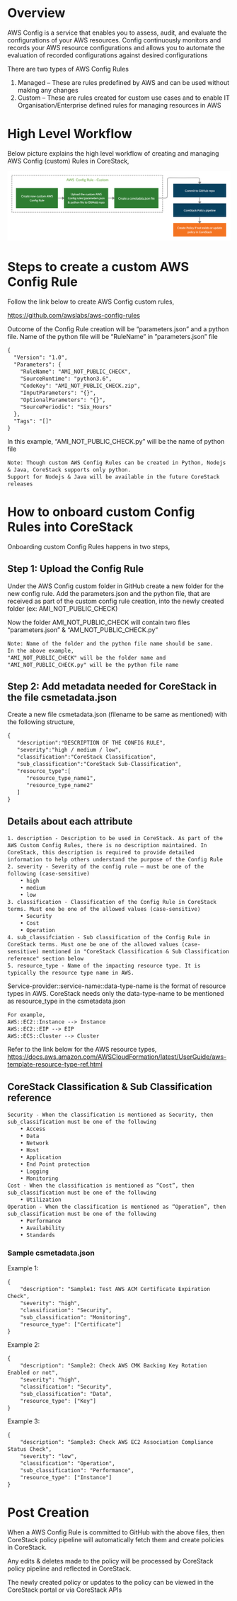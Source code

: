 <h1> Overview </h1>
AWS Config is a service that enables you to assess, audit, and evaluate the configurations of your AWS resources. Config continuously monitors and records your AWS resource configurations and allows you to automate the evaluation of recorded configurations against desired configurations

There are two types of AWS Config Rules

1.	Managed – These are rules predefined by AWS and can be used without making any changes
2.	Custom – These are rules created for custom use cases and to enable IT Organisation/Enterprise defined rules for managing resources in AWS

<h1> High Level Workflow </h1>

Below picture explains the high level workflow of creating and managing AWS Config (custom) Rules in CoreStack,

![](../../../workflow/AWS%20Config%20Rule%20-%20Custom.png)
 
<h1> Steps to create a custom AWS Config Rule </h1>

Follow the link below to create AWS Config custom rules,

https://github.com/awslabs/aws-config-rules

Outcome of the Config Rule creation will be “parameters.json” and a python file. Name of the python file will be “RuleName” in ”parameters.json” file

	{
	  "Version": "1.0",
	  "Parameters": {
	    "RuleName": "AMI_NOT_PUBLIC_CHECK",
	    "SourceRuntime": "python3.6",
	    "CodeKey": "AMI_NOT_PUBLIC_CHECK.zip",
	    "InputParameters": "{}",
	    "OptionalParameters": "{}",
	    "SourcePeriodic": "Six_Hours"
	  },
	  "Tags": "[]"
	}

In this example, “AMI_NOT_PUBLIC_CHECK.py” will be the name of python file

	Note: Though custom AWS Config Rules can be created in Python, Nodejs & Java, CoreStack supports only python. 
	Support for Nodejs & Java will be available in the future CoreStack releases

<h1> How to onboard custom Config Rules into CoreStack </h1>

Onboarding custom Config Rules happens in two steps,

<h2> Step 1: Upload the Config Rule </h2>

Under the AWS Config custom folder in GitHub create a new folder for the new config rule. Add the parameters.json and the python file, that are received as part of the custom config rule creation, into the newly created folder (ex: AMI_NOT_PUBLIC_CHECK)

Now the folder AMI_NOT_PUBLIC_CHECK will contain two files “parameters.json” & “AMI_NOT_PUBLIC_CHECK.py”

	Note: Name of the folder and the python file name should be same. 
	In the above example, 
	"AMI_NOT_PUBLIC_CHECK" will be the folder name and 
	"AMI_NOT_PUBLIC_CHECK.py" will be the python file name

<h2> Step 2: Add metadata needed for CoreStack in the file csmetadata.json </h2>
Create a new file csmetadata.json (filename to be same as mentioned) with the following structure,

	{
	   "description":"DESCRIPTION OF THE CONFIG RULE",
	   "severity":"high / medium / low",
	   "classification":"CoreStack Classification",
	   "sub_classification":"CoreStack Sub-Classification",
	   "resource_type":[
	      "resource_type_name1",
	      "resource_type_name2"
	   ]
	}

<h2> Details about each attribute </h2>

	1. description - Description to be used in CoreStack. As part of the AWS Custom Config Rules, there is no description maintained. In CoreStack, this description is required to provide detailed information to help others understand the purpose of the Config Rule
	2. severity - Severity of the config rule – must be one of the following (case-sensitive)
		• high
		• medium
		• low
	3. classification - Classification of the Config Rule in CoreStack terms. Must one be one of the allowed values (case-sensitive)
		• Security
		• Cost
		• Operation
	4. sub_classifciation - Sub classification of the Config Rule in CoreStack terms. Must one be one of the allowed values (case-sensitive) mentioned in "CoreStack Classification & Sub Classification reference" section below 
	5. resource_type - Name of the impacting resource type. It is typically the resource type name in AWS.

Service-provider::service-name::data-type-name is the format of resource types in AWS. CoreStack needs only the data-type-name to be mentioned as resource_type in the csmetadata.json

	For example, 
	AWS::EC2::Instance --> Instance
	AWS::EC2::EIP --> EIP
	AWS::ECS::Cluster --> Cluster

Refer to the link below for the AWS resource types,
https://docs.aws.amazon.com/AWSCloudFormation/latest/UserGuide/aws-template-resource-type-ref.html


<h2> CoreStack Classification & Sub Classification reference </h2>

	Security - When the classification is mentioned as Security, then sub_classification must be one of the following
		• Access
		• Data
		• Network
		• Host
		• Application
		• End Point protection
		• Logging
		• Monitoring
	Cost - When the classification is mentioned as “Cost”, then sub_classification must be one of the following
		• Utilization
	Operation - When the classification is mentioned as “Operation”, then sub_classification must be one of the following
		• Performance
		• Availability
		• Standards

<h3> Sample csmetadata.json </h3>

Example 1:

	{
		"description": "Sample1: Test AWS ACM Certificate Expiration Check",
		"severity": "high",
		"classification": "Security",
		"sub_classification": "Monitoring",
		"resource_type": ["Certificate"]	
	}

Example 2: 

	{
		"description": "Sample2: Check AWS CMK Backing Key Rotation Enabled or not",
		"severity": "high",
		"classification": "Security",
		"sub_classification": "Data",
		"resource_type": ["Key"]	
	}
	
Example 3:

	{
		"description": "Sample3: Check AWS EC2 Association Compliance Status Check",
		"severity": "low",
		"classification": "Operation",
		"sub_classification": "Performance",
		"resource_type": ["Instance"]	
	}
	
<h1> Post Creation </h1>

When a AWS Config Rule is committed to GitHub with the above files, then CoreStack policy pipeline will automatically fetch them and create policies in CoreStack.

Any edits & deletes made to the policy will be processed by CoreStack policy pipeline and reflected in CoreStack. 

The newly created policy or updates to the policy can be viewed in the CoreStack portal or via CoreStack APIs
